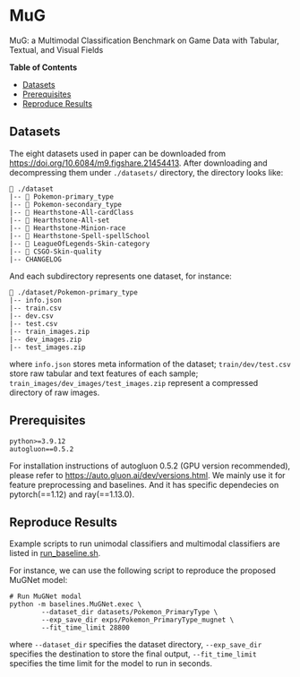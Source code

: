# MuG

MuG: a Multimodal Classification Benchmark on Game Data with Tabular, Textual, and Visual Fields

**Table of Contents**

- [Datasets](#datasets)
- [Prerequisites](#prerequisites)
- [Reproduce Results](#reproduce-results)

## Datasets

The eight datasets used in paper can be downloaded from https://doi.org/10.6084/m9.figshare.21454413.
After downloading and decompressing them under `./datasets/` directory, the directory looks like:

```
📁 ./dataset
|-- 📁 Pokemon-primary_type
|-- 📁 Pokemon-secondary_type
|-- 📁 Hearthstone-All-cardClass
|-- 📁 Hearthstone-All-set
|-- 📁 Hearthstone-Minion-race
|-- 📁 Hearthstone-Spell-spellSchool
|-- 📁 LeagueOfLegends-Skin-category
|-- 📁 CSGO-Skin-quality
|-- CHANGELOG
```

And each subdirectory represents one dataset, for instance:

```
📁 ./dataset/Pokemon-primary_type
|-- info.json
|-- train.csv
|-- dev.csv
|-- test.csv
|-- train_images.zip
|-- dev_images.zip
|-- test_images.zip
```

where `info.json` stores meta information of the dataset;
`train/dev/test.csv` store raw tabular and text features of each sample;
`train_images/dev_images/test_images.zip` represent a compressed directory of raw images.

## Prerequisites

```
python>=3.9.12
autogluon==0.5.2
```

For installation instructions of autogluon 0.5.2 (GPU version recommended), please refer to https://auto.gluon.ai/dev/versions.html.
We mainly use it for feature preprocessing and baselines. And it has specific dependecies on pytorch(==1.12) and ray(==1.13.0).

## Reproduce Results

Example scripts to run unimodal classifiers and multimodal classifiers are listed in [run_baseline.sh](run_baseline.sh).

For instance, we can use the following script to reproduce the proposed MuGNet model:

```Shell
# Run MuGNet modal
python -m baselines.MuGNet.exec \
        --dataset_dir datasets/Pokemon_PrimaryType \
        --exp_save_dir exps/Pokemon_PrimaryType_mugnet \
        --fit_time_limit 28800 
```
where `--dataset_dir` specifies the dataset directory, `--exp_save_dir` specifies the destination to store the final output, `--fit_time_limit` specifies the time limit for the model to run in seconds.
